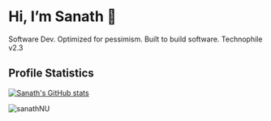 # Hi, I’m Sanath :wave:
Software Dev. Optimized for pessimism. Built to build software. Technophile v2.3 

## Profile Statistics

[![Sanath's GitHub stats](https://github-readme-stats.vercel.app/api?username=sanathNU&show_icons=true&theme=dark&hide=issues,stars)](https://github.com/anuraghazra/github-readme-stats)
<br/>
<!--[![Top Langs](https://github-readme-stats.vercel.app/api/top-langs/?username=sanathNU&exclude_repo=github-readme-stats,anuraghazra.github.io)](https://github.com/anuraghazra/github-readme-stats)</br>-->
<p align="left"> <img src="https://komarev.com/ghpvc/?username=sanathNU&color=brightgreen" alt="sanathNU" /> </p>

<!---
sanathNU/sanathNU is a ✨ special ✨ repository because its `README.md` (this file) appears on your GitHub profile.
You can click the Preview link to take a look at your changes.
--->
